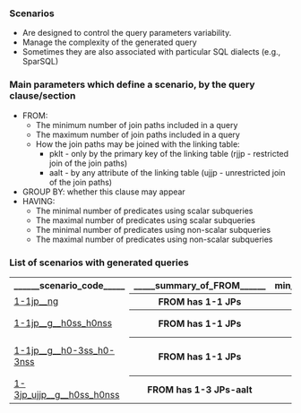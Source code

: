 ### Scenarios
*  Are designed to control the query parameters variability.
*  Manage the complexity of the generated query
*  Sometimes they are also associated with particular SQL dialects (e.g., SparSQL)

### Main parameters which define a scenario, by the query clause/section
* FROM:
    - The minimum number of join paths included in a query 
    - The maximum number of join paths included in a query 
    - How the join paths may be joined with the linking table:
      * pklt - only by the primary key of the linking table (rjjp - restricted join of the join paths)
      * aalt - by any attribute of the linking table (ujjp - unrestricted join of the join paths)
* GROUP BY: whether this clause may appear 
* HAVING:
    - The minimal number of predicates using scalar subqueries
    - The maximal number of predicates using scalar subqueries
    - The minimal number of predicates using non-scalar subqueries
    - The maximal number of predicates using non-scalar subqueries


### List of scenarios with generated queries

<table style="width:100%">
  <tr>
    <th>______scenario_code_____</th>
    <th>_____summary_of_FROM______</th>
    <th>min_n_of_join_paths</th>
    <th>max_n_of_join_paths</th>
    <th>______how_join_paths_are_joined______</th>
    <th>aggregation</th>
    <th>_____group_by_and_having______</th>
  </tr>
  <tr>
    <td><a href="https://github.com/marinfotache/SQL-Queries-for-TPC-H/tree/main/FROM%20has%201-1%20JPs/no%20groups">1-1jp__ng</a></td>
    <th>FROM has 1-1 JPs</th>
    <th>1</th>
    <th>1</th>
    <th> </th>
    <th>no groups</th>
    <th>no groups</th>
  </tr>
  <tr>
    <td><a href="https://github.com/marinfotache/SQL-Queries-for-TPC-H/tree/main/FROM%20has%201-1%20JPs/HAVING-no%20scalar%20s-q%2C%20no%20non-scalar%20s-q">1-1jp__g__h0ss_h0nss</a></td>
    <th>FROM has 1-1 JPs</th>
    <th>1</th>
    <th>1</th>
    <th> </th>
    <th>groups may appear</th>
    <th>HAVING-no scalar subqueries, no non-scalar subqueries</th>
  </tr>
  <tr>
    <td><a href="https://github.com/marinfotache/SQL-Queries-for-TPC-H/tree/main/FROM%20has%201-1%20JPs/HAVING-max%203%20scalar%20s-q%2C%20max%203%20non-scalar%20s-q">1-1jp__g__h0-3ss_h0-3nss</a></td>
    <th>FROM has 1-1 JPs</th>
    <th>1</th>
    <th>1</th>
    <th> </th>
    <th>groups may appear</th>
    <th>HAVING-max 3 scalar subqueries, max 3 non-scalar subqueries</th>
  </tr>
  <tr>
    <td><a href="https://github.com/marinfotache/SQL-Queries-for-TPC-H/tree/main/FROM%20has%201-3%20JPs-aalt/HAVING-no%20scalar%20s-q%2C%20no%20non-scalar%20s-q">1-3jp_ujjp__g__h0ss_h0nss</a></td>
    <th>FROM has 1-3 JPs-aalt</th>
    <th>1</th>
    <th>3</th>
    <th>the join paths are joined by any attribute(s) of the linking table</th>
    <th>groups may appear</th>
    <th>HAVING-no scalar subqueries, no non-scalar subqueries</th>
  </tr>
    
</table>




